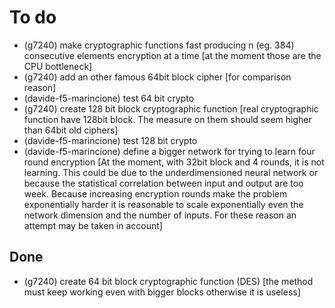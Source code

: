 # To do

- (g7240) make cryptographic functions fast producing n (eg. 384) consecutive elements encryption at a time [at the moment those are the CPU bottleneck]
- (g7240) add an other famous 64bit block cipher [for comparison reason]
- (davide-f5-marincione) test 64 bit crypto
- (g7240) create 128 bit block cryptographic function [real cryptographic function have 128bit block. The measure on them should seem higher than 64bit old ciphers]
- (davide-f5-marincione) test 128 bit crypto
- (davide-f5-marincione) define a bigger network for trying to learn four round encryption [At the moment, with 32bit block and 4 rounds, it is not learning. This could be due to the underdimensioned neural network or because the statistical correlation between input and output are too week. Because increasing encryption rounds make the problem exponentially harder it is reasonable to scale exponentially even the network dimension and the number of inputs. For these reason an attempt may be taken in account]

## Done

- (g7240) create 64 bit block cryptographic function (DES) [the method must keep working even with bigger blocks otherwise it is useless]
